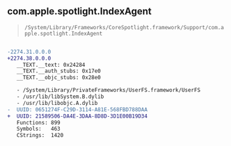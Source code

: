 ## com.apple.spotlight.IndexAgent

> `/System/Library/Frameworks/CoreSpotlight.framework/Support/com.apple.spotlight.IndexAgent`

```diff

-2274.31.0.0.0
+2274.38.0.0.0
   __TEXT.__text: 0x24284
   __TEXT.__auth_stubs: 0x17e0
   __TEXT.__objc_stubs: 0x28e0

   - /System/Library/PrivateFrameworks/UserFS.framework/UserFS
   - /usr/lib/libSystem.B.dylib
   - /usr/lib/libobjc.A.dylib
-  UUID: 0651274F-C29D-3114-A81E-568FBD788DAA
+  UUID: 21589506-DA4E-3DAA-8D8D-3D1E00B19D34
   Functions: 899
   Symbols:   463
   CStrings:  1420

```
